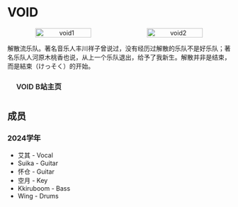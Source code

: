 # VOID

<p align="center" style="display: flex; gap: 0;">
  <img src="/department/band/void/logo1.jpeg" alt="void1" style="width: 50%; height: auto; display: block;">
  <img src="/department/band/void/logo2.jpeg" alt="void2" style="width: 50%; height: auto; display: block;">
</p>


解散流乐队。著名音乐人丰川祥子曾说过，没有经历过解散的乐队不是好乐队；著名乐队人河原木桃香也说，从上一个乐队退出，给予了我新生。解散并非是结束，而是結束（けっそく）的开始。

<a href="https://space.bilibili.com/3546788514499266" target="_blank" rel="noopener noreferrer" style="display: inline-block; padding: 0.625rem 1.25rem; font-size: 1rem; font-weight: 600; color: var(--vp-button-brand-text); background-color: var(--vp-button-brand-bg); border: 1px solid var(--vp-button-brand-border); border-radius: 20px; text-decoration: none; transition: color 0.25s, border-color 0.25s, background-color 0.25s;">
  VOID B站主页
</a>

## 成员

### 2024学年

- 艾其 - Vocal
- Suika - Guitar
- 怀仓 - Guitar
- 空月 - Key
- Kkiruboom - Bass
- Wing - Drums
